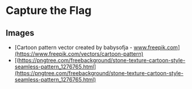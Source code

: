 # Capture the Flag

## Images

- [Cartoon pattern vector created by babysofja - www.freepik.com](https://www.freepik.com/vectors/cartoon-pattern)
- [(https://pngtree.com/freebackground/stone-texture-cartoon-style-seamless-pattern_1276765.html](https://pngtree.com/freebackground/stone-texture-cartoon-style-seamless-pattern_1276765.html)
